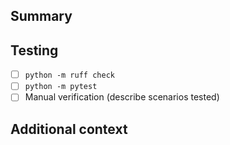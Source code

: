 ## Summary

<!-- Give a concise description of the changes. Focus on user-facing behaviour or developer impact. -->

## Testing

- [ ] `python -m ruff check`
- [ ] `python -m pytest`
- [ ] Manual verification (describe scenarios tested)

## Additional context

<!-- Optional: links to related issues, screenshots, or follow-up tasks. -->
